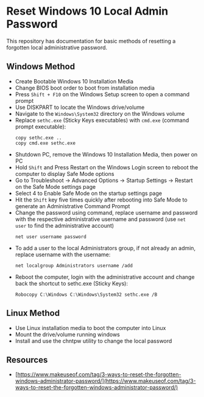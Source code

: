 # Reset Windows 10 Local Admin Password
This repository has documentation for basic methods of resetting a forgotten local administrative password.

## Windows Method
- Create Bootable Windows 10 Installation Media
- Change BIOS boot order to boot from installation media
- Press `Shift + F10` on the Windows Setup screen to open a command prompt
- Use DISKPART to locate the Windows drive/volume 
- Navigate to the `Windows\System32` directory on the Windows volume
- Replace `sethc.exe` (Sticky Keys executables) with `cmd.exe` (command prompt executable):
  ```
  copy sethc.exe ..
  copy cmd.exe sethc.exe
  ```
- Shutdown PC, remove the Windows 10 Installation Media, then power on PC
- Hold `Shift` and Press Restart on the Windows Login screen to reboot the computer to display Safe Mode options
- Go to Troubleshoot -> Advanced Options -> Startup Settings -> Restart on the Safe Mode settings page
- Select 4 to Enable Safe Mode on the startup settings page
- Hit the `Shift` key five times quickly after rebooting into Safe Mode to generate an Administrative Command Prompt
- Change the password using command, replace username and password with the respective administrative username and password (use `net user` to find the administrative account)
  ```
  net user username password
  ``` 
- To add a user to the local Administrators group, if not already an admin, replace username with the username:
  ```
  net localgroup Administrators username /add
  ```
- Reboot the computer, login with the administrative account and change back the shortcut to sethc.exe (Sticky Keys):
  ```
  Robocopy C:\Windows C:\Windows\System32 sethc.exe /B
  ```

## Linux Method
- Use Linux installation media to boot the computer into Linux
- Mount the drive/volume running windows
- Install and use the chntpw utility to change the local password

## Resources
- [https://www.makeuseof.com/tag/3-ways-to-reset-the-forgotten-windows-administrator-password/](https://www.makeuseof.com/tag/3-ways-to-reset-the-forgotten-windows-administrator-password/)